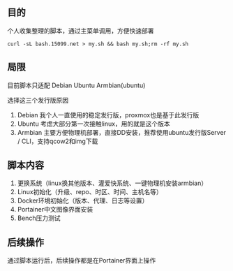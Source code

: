 ## 目的
个人收集整理的脚本，通过主菜单调用，方便快速部署

```
curl -sL bash.15099.net > my.sh && bash my.sh;rm -rf my.sh
```
## 局限
目前脚本只适配 Debian Ubuntu Armbian(ubuntu)

选择这三个发行版原因

1. Debian 我个人一直使用的稳定发行版，proxmox也是基于此发行版
2. Ubuntu 考虑大部分第一次接触linux，用的就是这个版本
3. Armbian 主要方便物理机部署，直接DD安装，推荐使用ubuntu发行版Server / CLI，支持qcow2和img下载
   
## 脚本内容

1. 更换系统（linux换其他版本、灌爱快系统、一键物理机安装armbian）
2. Linux初始化（升级、repo、时区、时间、主机名等）
3. Docker环境初始化（版本、代理、日志等设置）
4. Portainer中文图像界面安装
5. Bench压力测试

## 后续操作

通过脚本运行后，后续操作都是在Portainer界面上操作

